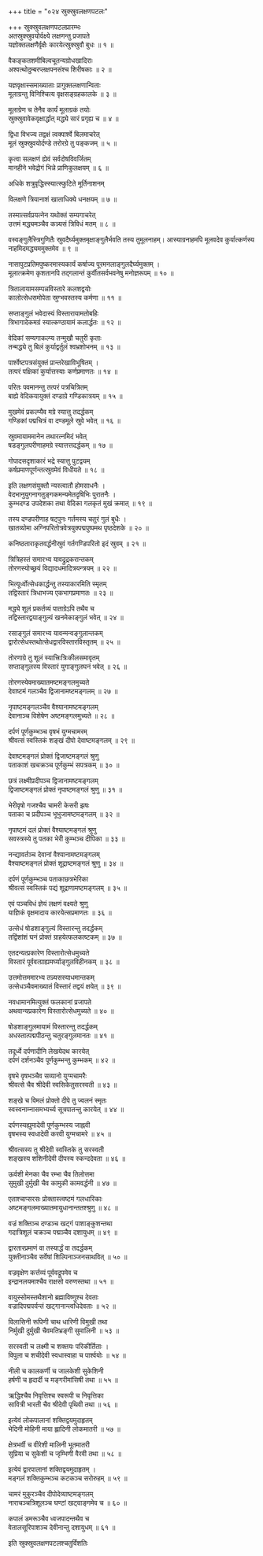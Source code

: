 +++
title = "०२४ स्रुक्स्रुवलक्षणपटलः"

+++
स्रुक्स्रुवलक्षणपटलप्रारम्भः  
अतस्रुक्स्रुवयोर्वक्ष्ये लक्षणन्तु प्रजापते  
यज्ञोक्तलक्षणैर्वृक्षैः कारयेत्स्रुक्स्रुवौ बुधः ॥ १ ॥


वैकङ्कतशमीबिल्वचूतन्यग्रोधखादिराः  
अश्वत्थोदुम्बरप्लक्षपनसंश्च शिरीषकाः ॥ २ ॥


यज्ञवृक्षास्समाख्याताः प्रागुक्तलक्षणान्विताः  
मूलाग्रन्तु विनिश्चित्य वृक्षसङ्ग्रहकालके ॥ ३ ॥


मूलाग्रेण च तेनैव कार्यं मूलाग्रकं तयोः  
स्रुक्स्रुवावेकवृक्षार्द्धात् मद्ध्ये सारं प्रगृह्य च ॥ ४ ॥


द्विधा विभज्य तद्वक्षं त्वक्पार्श्वे बिलमाचरेत्  
मूलं स्रुक्स्रुवयोर्दण्डे तरोरग्रे तु पङ्कजम् ॥ ५ ॥


कृत्वा सलक्षणं ह्येवं सर्वदोषविवर्जितम्  
मानहीने भवेद्रोगं भिन्ने प्राणिकुलक्षयम् ॥ ६ ॥


अधिके शत्रुवृद्धिस्स्यात्स्फुटिते मूर्तिनाशनम्

विलक्षणे त्रियानाशं खाताधिक्ये धनक्षयम् ॥ ७ ॥


तस्मात्सर्वप्रयत्नेन यथोक्तं सम्यगाचरेत्  
उत्तमं मद्ध्यमञ्चैव कन्न्यसं त्रिविधं मतम् ॥ ८ ॥


वस्वङ्गुलैस्त्रिगुणितैः स्रुवदैर्घ्यमुक्तमृक्षाङ्गुलैर्भवति तस्य तुमूलनाहम्।
आस्याग्रनाहमपि मूलवदेव कुर्यात्कर्णस्य नाहमिदमद्ध्यममुक्तमेव ॥ ९ ॥


नासापुटप्रतिमपुष्करमास्यकार्यं कर्षाज्य पूरमनलाङ्गुलदैर्घ्यमुक्तम् ।  
मूलात्क्रमेण कृशतानपि तद्गलान्तं कुर्वीतसर्वभवनेषु मनोज्ञरूपम् ॥ १० ॥


त्रितालायामसम्पन्नविस्तारे कलशद्वयोः  
कालोत्सेधसमोपेता स्रुग्भवस्तस्य कर्मणा ॥ ११ ॥


सप्ताङ्गुलं भवेदास्यं विस्तारायामतोबहिः  
त्रिभागादेकमग्रं स्यात्कण्ठायामं कलार्द्धतः ॥ १२ ॥


वेदिकां सम्यगाकल्प्य तन्मुखौ चतुरी कृताः  
तन्मद्ध्ये तु बिलं कुर्याद्वर्तुलं श्वभ्रशोभनम् ॥ १३ ॥


पार्श्वेष्टपत्रसंयुक्तं प्रान्तरेखाविभूषितम् ।  
तत्परं पक्षिकां कुर्यात्तस्याः कर्णप्रमाणतः ॥ १४ ॥


परितः पवमानन्तु तत्परं पत्रचित्रितम्  
बाह्ये वेदिकयायुक्तं दण्डाग्रे गण्डिकात्रयम् ॥ १५ ॥


मुखमेवं प्रकल्प्यैव मग्रे स्यात्तु तदर्द्धकम्  
गण्डिकां पद्मचित्रं वा दण्डमूले स्रुवे भवेत् ॥ १६ ॥


स्रुवमायाममानेन तथारत्नमिदं भवेत्  
षडङ्गुलपरीणाहमग्रे स्यात्तत्तदर्द्धकम् ॥ १७ ॥


गोपादसदृशाकारं भद्रे स्यात्तु पुटद्वयम्  
कर्षप्रमाणपूर्णन्तत्स्रुवमेवं विधीयते ॥ १८ ॥



इति लक्षणसंयुक्तौ न्यस्त्वातौ होमसाधनैः ।  
वेदभानुयुगनागतुङ्गकमन्यमेतदृषिभिः पुरातनैः ।  
कुम्भदण्ड उपदेशका तथा वेदिका गलकृतं मुखं क्रमात् ॥ १९ ॥


तस्य दण्डपरीणाह षट्पुनः गर्तमस्य चतुरं गुलं बुधैः ।  
खातव्योमा अग्निपरितोत्रवेत्रयुक्पद्मपुष्पमथ पृष्ठदेशके ॥ २० ॥


कनिष्ठताराकृतवर्द्धनीस्रुवं गर्तगण्डिपरितो इदं स्रुवम् ॥ २१ ॥


त्रित्रिहस्तं समारभ्य यावद्रुद्रकरान्तकम्  
तोरणस्योच्छ्रयं विद्यादधमादित्रयन्त्रयम् ॥ २२ ॥


भित्यूर्ध्वोत्सेधकार्द्धन्तु तस्याकारमिति स्मृतम्  
तद्विस्तारं त्रिधाभज्य एकभागप्रमाणतः ॥ २३ ॥


मद्ध्ये शूलं प्रकर्तव्यं पाताग्रेऽपि तथैव च  
तद्विस्तारद्वयाङ्गुल्यं खनमेकाङ्गुलं भवेत् ॥ २४ ॥


रसाङ्गुलं समारभ्य यावन्मन्वङ्गुलान्तकम्  
द्वारोत्सेधस्तथोत्सेधद्वारविस्तारविस्तृतम् ॥ २५ ॥


तोरणाग्रे तु शूलं स्यात्त्रिःत्रिःकीलसमावृतम्  
सप्ताङ्गुलस्य विस्तारं युगाङ्गुलघनं भवेत् ॥ २६ ॥


तोरणस्येवमाख्यातमष्टमङ्गलमुच्यते  
देवाष्टमं गलञ्चैव द्विजानामष्टमङ्गलम् ॥ २७ ॥


नृपाष्टमङ्गलञ्चैव वैश्यानामष्टमङ्गलम्  
देवानाञ्च विशेषेण अष्टमङ्गलमुच्यते ॥ २८ ॥


दर्पणं पूर्णकुम्भञ्च वृषभं युग्मचामरम्  
श्रीवत्सं स्वस्तिकं शङ्खं दीपो देवाष्टमङ्गलम् ॥ २९ ॥


देवाष्टमङ्गलं प्रोक्तं द्विजाष्टमङ्गलं श्रुणु  
पताकाशं खचक्रञ्च पूर्णकुम्भं सपत्रकम् ॥ ३० ॥


छत्रं लक्ष्मीप्रदीपञ्च द्विजानामष्टमङ्गलम्  
द्विजाष्टमङ्गलं प्रोक्तं नृपाष्टमङ्गलं श्रुणु ॥ ३१ ॥



भेरीवृषो गजश्चैव चामरी केसरी झषः  
पताका च प्रदीपञ्च भूभुजामष्टमङ्गलम् ॥ ३२ ॥


नृपाष्टमं दलं प्रोक्तं वैश्याष्टमङ्गलं श्रुणु  
सवस्त्रस्ये तु पतका भेरी कुम्भञ्च दीपिका ॥ ३३ ॥


नन्द्यावर्तञ्च देवानां वैश्यानामष्टमङ्गलम्  
वैश्याष्टमङ्गलं प्रोक्तं शूद्राष्टमङ्गलं श्रुणु ॥ ३४ ॥


दर्पणं पूर्णकुम्भञ्च पताकाछत्रभेरिका  
श्रीवत्सं स्वस्तिकं पद्यं शूद्राणामष्टमङ्गलम् ॥ ३५ ॥


एवं पञ्चविधं ज्ञेयं लक्षणं वक्ष्यते श्रुणु  
याज्ञिकं वृक्षमादाय कारयेत्सप्रमाणतः ॥ ३६ ॥


उत्सेधं षोडशाङ्गुल्यं विस्तारन्तु तदर्द्धकम्  
तद्विंशांशं घनं प्रोक्तं ग्राहयेत्फलकाष्टकम् ॥ ३७ ॥


एतदन्यत्प्रकारेण विस्तारोत्सेधमुच्यते  
विस्तारं पूर्ववत्ग्राह्यमर्घ्याङ्गुलविहीनकम् ॥ ३८ ॥


उत्तमोत्तममारभ्य तन्न्यसस्याधमान्तकम्  
उत्सेधञ्चैवमाख्यातं विस्तारं तद्वयं क्षयेत् ॥ ३९ ॥


नवधामानमित्युक्तं फलकानां प्रजापते  
अथवान्यप्रकारेण विस्तारोत्सेधमुच्यते ॥ ४० ॥


षोडशाङ्गुलमायामं विस्तारन्तु तदर्द्धकम्  
अधस्तात्पद्मपीठन्तु चतुरङ्गुलमानतः ॥ ४१ ॥


तदूर्ध्वे दर्पणादीनि लेखयेदथ कारयेत्  
दर्पणं दर्शनञ्चैव पूर्णकुम्भन्तु कुम्भकम् ॥ ४२ ॥


वृषभे वृषभञ्चैव सव्यानो युग्मचामरैः  
श्रीवत्से चैव श्रीदेवी स्वसिकेतुसरस्वती ॥ ४३ ॥


शङ्खे च विमलं प्रोक्तो दीपे तु ज्वलनं स्मृतः  
स्वस्वनाम्नासमभ्यर्च्य सूत्रपातन्तु कारयेत् ॥ ४४ ॥



दर्पणस्यह्युमादेवी पूर्णकुम्भस्य जाह्नवी  
वृषभस्य स्वधादेवी करवी युग्मचामरे ॥ ४५ ॥


श्रीवत्सस्य तु श्रीदेवी स्वस्तिके तु सरस्वती  
शङ्खस्य शशिनीदेवी दीपस्य स्कन्ददेवता ॥ ४६ ॥


ऊर्वशी मेनका चैव रम्भा चैव तिलोत्तमा  
सुमुखी दुर्मुखी चैव कामुकी कामवर्द्धनी ॥ ४७ ॥


एताश्चाप्सरसः प्रोक्तास्त्वष्टमं गलधारिकाः  
अष्टमङ्गलमाख्यातमायुधानान्ततश्श्रुणु ॥ ४८ ॥


वज्रं शक्तिञ्च दण्डञ्च खट्गं पाशाङ्कुशन्तथा  
गदात्रिशूलं चक्रञ्च पद्मञ्चैव दशायुधम् ॥ ४९ ॥


द्वारतारप्रमाणं वा तस्यार्द्धं वा तदर्द्धकम्  
युक्तीनाञ्चैव सर्वेषां शिल्पिनाञ्जनसाथवित् ॥ ५० ॥


वज्रवृक्षेण कर्त्तव्यं पूर्ववद्रूपमेव च  
इन्द्रानलयमाश्चैव राक्षसो वरुणस्तथा ॥ ५१ ॥


वायुस्सोमस्तथैशानो ब्रह्माविष्णुश्च देवताः  
वज्रादिपद्मपर्यन्तं खट्गानान्त्वधिदेवताः ॥ ५२ ॥


विलासिनी रूपिणी चाथ धारिणी विमुखी तथा  
निर्मुखी दुर्मुखी चैवमतिभ्रङ्गी सुमालिनी ॥ ५३ ॥


सरस्वती च लक्ष्मी च शक्तयः परिकीर्तिताः ।  
विपुला च शचीदेवी स्वधास्वाहा च पार्श्वयोः ॥ ५४ ॥


नीली च कालकर्णी च जालकेशी सुकेशिनी  
हर्षणी च हृदार्दी च मङ्गरीमांसिषी तथा ॥ ५५ ॥


ऋद्धिश्चैव निवृत्तिश्च स्वरूपी च निवृत्तिका  
सावित्री भारती चैव श्रीदेवी पृथिवी तथा ॥ ५६ ॥


इत्येवं लोकपालानां शक्तिद्वयमुदाहृतम्  
भेदिनी मोहिनी माया ह्लादिनी लोकमातरी ॥ ५७ ॥



क्षेत्रभर्वी च वीरेशी मालिनी भूतमातरी  
सुप्रिया च सुकेशी च जृम्भिणी वैरवी तथा ॥ ५८ ॥


इत्येवं द्वारपालानां शक्तिद्वयमुदाहृतम् ।  
मङ्गलं शक्तिकुम्भञ्च कटकञ्च सरोरुहम् ॥ ५९ ॥


चामरं मुकुरञ्चैव दीपोदेव्याष्टमङ्गलम्  
नाराचञ्चत्रिशूलञ्च घण्टां खट्वाङ्गमेव च ॥ ६० ॥


कपालं डमरूञ्चैव ध्वजपादन्तथैव च  
वेतालसूरिपाशञ्च देवीनान्तु दशायुधम् ॥ ६१ ॥



इति स्रुक्स्रुवलक्षणपटलश्चतुर्विंशतिः


